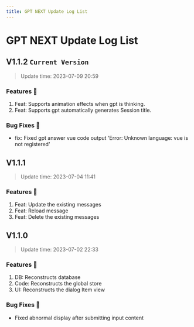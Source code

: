 ```yaml
---
title: GPT NEXT Update Log List
---
```


# GPT NEXT Update Log List

## V1.1.2 `Current Version`

> Update time: 2023-07-09 20:59

### Features 🚀
1. Feat: Supports animation effects when gpt is thinking.
2. Feat: Supports gpt automatically generates Session title.

### Bug Fixes 🐞
- fix: Fixed gpt answer vue code output 'Error: Unknown language: vue is not registered'

## V1.1.1

> Update time: 2023-07-04 11:41

### Features 🚀
1. Feat: Update the existing messages
2. Feat: Reload message
3. Feat: Delete the existing messages

## V1.1.0

> Update time: 2023-07-02 22:33

### Features 🚀
1. DB: Reconstructs database
2. Code: Reconstructs the global store
3. UI: Reconstructs the dialog Item view

### Bug Fixes 🐞
- Fixed abnormal display after submitting input content

